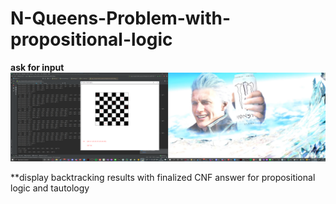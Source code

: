 # N-Queens-Problem-with-propositional-logic

**ask for input**
![](image.png)

**display backtracking results with finalized CNF answer for propositional logic and tautology
![]()
